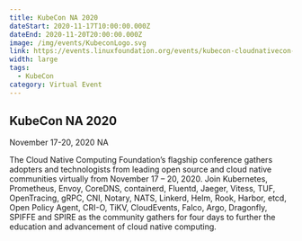 ```yaml
---
title: KubeCon NA 2020
dateStart: 2020-11-17T10:00:00.000Z
dateEnd: 2020-11-20T20:00:00.000Z
image: /img/events/KubeconLogo.svg
link: https://events.linuxfoundation.org/events/kubecon-cloudnativecon-north-america-2020/
width: large
tags:
  - KubeCon
category: Virtual Event
---
```

## KubeCon NA 2020
November 17-20, 2020 NA

The Cloud Native Computing Foundation’s flagship conference gathers adopters and technologists from leading open source and cloud native communities virtually from November 17 – 20, 2020. Join Kubernetes, Prometheus, Envoy, CoreDNS, containerd, Fluentd, Jaeger, Vitess, TUF, OpenTracing, gRPC, CNI, Notary, NATS, Linkerd, Helm, Rook, Harbor, etcd, Open Policy Agent, CRI-O, TiKV, CloudEvents, Falco, Argo, Dragonfly, SPIFFE and SPIRE as the community gathers for four days to further the education and advancement of cloud native computing.